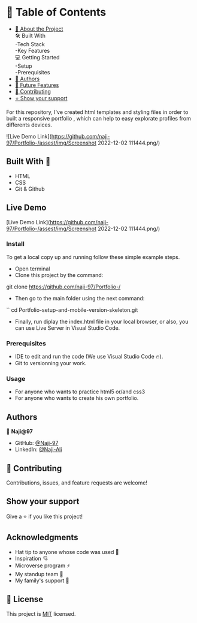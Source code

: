 
# 📗 Table of Contents

- [📖 About the Project](#about-project)<br>
  🛠 Built With<br>
  -Tech Stack<br>
  -Key Features<br>
  💻 Getting Started<br>
  -Setup<br>
  -Prerequisites<br>
- [👥 Authors](#authors)<br>
- [🔭 Future Features](#future-features)
- [🤝 Contributing](#contributing)
- [⭐️ Show your support](#support)




For this repository, I've created html templates and styling files in order to built a responsive portfolio , which can help to easy explorate profiles from differents devices.

![Live Demo Link](<https://github.com/naji-97/Portfolio-/assest/img/Screenshot> 2022-12-02 111444.png/)

## Built With 🔨

- HTML
- CSS
- Git & Github

## Live Demo

[Live Demo Link](<https://github.com/naji-97/Portfolio-/assest/img/Screenshot> 2022-12-02 111444.png/)

### Install

To get a local copy up and running follow these simple example steps.

- Open terminal
- Clone this project by the command:

git clone <https://github.com/naji-97/Portfolio-/>

- Then go to the main folder using the next command:

``
cd Portfolio-setup-and-mobile-version-skeleton.git

- Finally, run diplay the index.html file in your local browser, or also, you can use Live Server in Visual Studio Code.

### Prerequisites

- IDE to edit and run the code (We use Visual Studio Code 🔥).
- Git to versionning your work.

### Usage

- For anyone who wants to practice html5 or/and css3
- For anyone who wants to create his own portfolio.

## Authors

👤 **Naji@97**

- GitHub: [@Naji-97](https://github.com/Naji-97)
- LinkedIn: [@Naji-Ali](https://www.linkedin.com/in/naji-ali-55b5421b3//)

## 🤝 Contributing

Contributions, issues, and feature requests are welcome!

## Show your support

Give a ⭐️ if you like this project!

## Acknowledgments

- Hat tip to anyone whose code was used 🔰
- Inspiration 💘
- Microverse program ⚡
- My standup team 🏹
- My family's support 🙌

## 📝 License

This project is [MIT](./LICENSE) licensed.
